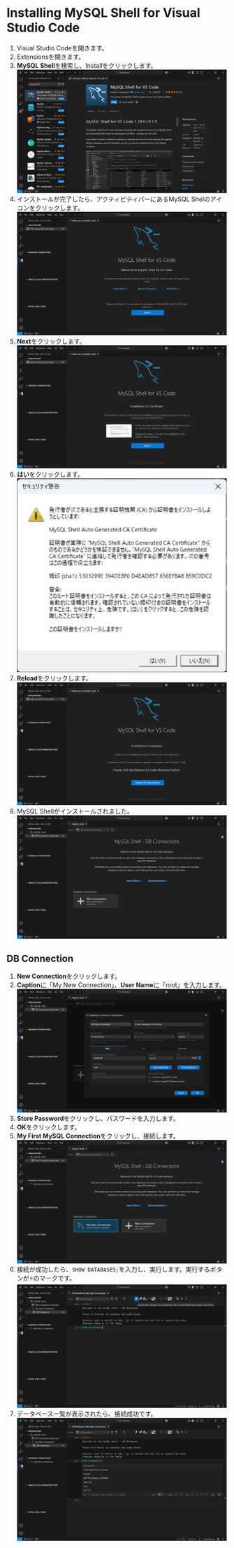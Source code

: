 # Installing MySQL Shell for Visual Studio Code

1. Visual Studio Codeを開きます。
2. Extensionsを開きます。
3. **MySQL Shell**を検索し、Installをクリックします。
![mysql-vs-1](./images/mysql-install/mysql-vs-1.png)
4. インストールが完了したら、アクティビティバーにあるMySQL Shelのアイコンをクリックします。
![mysql-vs-2](./images/mysql-install/mysql-vs-2.png)
5. **Next**をクリックします。
![mysql-vs-3](./images/mysql-install/mysql-vs-3.png)
6. **はい**をクリックします。
![mysql-vs-4](./images/mysql-install/mysql-vs-4.png)
7. **Reload**をクリックします。
![mysql-vs-5](./images/mysql-install/mysql-vs-5.png)
8. MySQL Shellがインストールされました。
![mysql-vs-6](./images/mysql-install/mysql-vs-6.png)

## DB Connection

1. **New Connection**をクリックします。
2. **Caption**に「My New Connection」、**User Name**に「root」を入力します。
![vs-con-1](./images/mysql-install/vs-con-1.png)
3. **Store Password**をクリックし、パスワードを入力します。
4. **OK**をクリックします。
5. **My First MySQL Connection**をクリックし、接続します。
![vs-con-2](./images/mysql-install/vs-con-2.png)
6. 接続が成功したら、`SHOW DATABASES;`を入力し、実行します。実行するボタンが⚡️のマークです。
![vs-con-3](./images/mysql-install/vs-con-3.png)
7. データベース一覧が表示されたら、接続成功です。
![vs-con-4](./images/mysql-install/vs-con-4.png)

